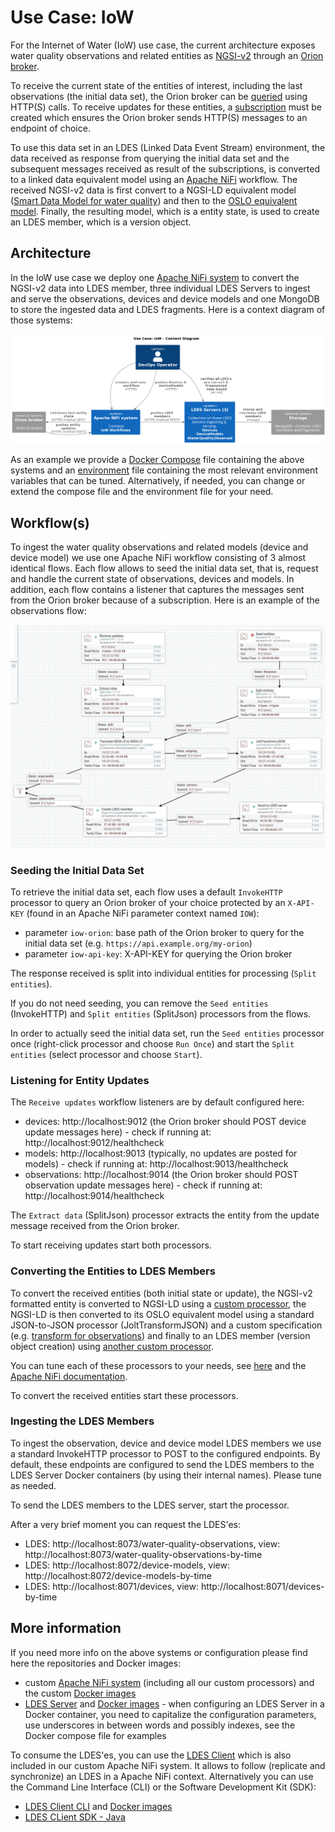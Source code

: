 # Use Case: IoW
For the Internet of Water (IoW) use case, the current architecture exposes water quality observations and related entities as [NGSI-v2](https://fiware-tutorials.readthedocs.io/en/stable/getting-started/) through an [Orion broker](https://fiware-orion.readthedocs.io/en/master/).

To receive the current state of the entities of interest, including the last observations (the initial data set), the Orion broker can be [queried](https://fiware-ges.github.io/orion/archive/api/v2/cookbook/) using HTTP(S) calls. To receive updates for these entities, a [subscription](https://fiware.github.io/specifications/ngsiv2/stable/) must be created which ensures the Orion broker sends HTTP(S) messages to an endpoint of choice.

To use this data set in an LDES (Linked Data Event Stream) environment, the data received as response from querying the initial data set and the subsequent messages received as result of the subscriptions, is converted to a linked data equivalent model using an [Apache NiFi](https://nifi.apache.org/) workflow. The received NGSI-v2 data is first convert to a NGSI-LD equivalent model ([Smart Data Model for water quality](https://github.com/smart-data-models/dataModel.WaterQuality)) and then to the [OSLO equivalent model](https://data.vlaanderen.be/doc/applicatieprofiel/waterkwaliteit). Finally, the resulting model, which is a entity state, is used to create an LDES member, which is a version object.

## Architecture
In the IoW use case we deploy one [Apache NiFi system](https://localhost:8443/nifi) to convert the NGSI-v2 data into LDES member, three individual LDES Servers to ingest and serve the observations, devices and device models and one MongoDB to store the ingested data and LDES fragments. Here is a context diagram of those systems:

![context diagram](./iow.context.png)

As an example we provide a [Docker Compose](./docker-compose.yml) file containing the above systems and an [environment](./.env) file containing the most relevant environment variables that can be tuned. Alternatively, if needed, you can change or extend the compose file and the environment file for your need.

## Workflow(s)
To ingest the water quality observations and related models (device and device model) we use one Apache NiFi workflow consisting of 3 almost identical flows. Each flow allows to seed the initial data set, that is, request and handle the current state of observations, devices and models. In addition, each flow contains a listener that captures the messages sent from the Orion broker because of a subscription. Here is an example of the observations flow:

![workflow](./workflow.png)

### Seeding the Initial Data Set
To retrieve the initial data set, each flow uses a default `InvokeHTTP` processor to query an Orion broker of your choice protected by an `X-API-KEY` (found in an Apache NiFi parameter context named `IOW`):
* parameter `iow-orion`: base path of the Orion broker to query for the initial data set (e.g. `https://api.example.org/my-orion`)
* parameter `iow-api-key`: X-API-KEY for querying the Orion broker

The response received is split into individual entities for processing (`Split entities`).

If you do not need seeding, you can remove the `Seed entities` (InvokeHTTP) and `Split entities` (SplitJson) processors from the flows.

In order to actually seed the initial data set, run the `Seed entities` processor once (right-click processor and choose `Run Once`) and start the `Split entities` (select processor and choose `Start`).

### Listening for Entity Updates
The `Receive updates` workflow listeners are by default configured here:
* devices: http://localhost:9012 (the Orion broker should POST device update messages here) - check if running at: http://localhost:9012/healthcheck
* models: http://localhost:9013 (typically, no updates are posted for models) - check if running at: http://localhost:9013/healthcheck
* observations: http://localhost:9014 (the Orion broker should POST observation update messages here) - check if running at: http://localhost:9014/healthcheck

The `Extract data` (SplitJson) processor extracts the entity from the update message received from the Orion broker.

To start receiving updates start both processors.

### Converting the Entities to LDES Members
To convert the received entities (both initial state or update), the NGSI-v2 formatted entity is converted to NGSI-LD using a [custom processor](https://github.com/Informatievlaanderen/VSDS-LDESWorkbench-NiFi/tree/main/ngsiv2-to-ngsi-ld-processor), the NGSI-LD is then converted to its OSLO equivalent model using a standard JSON-to-JSON processor (JoltTransformJSON) and a custom specification (e.g. [transform for observations](../../e2e-test/use-cases/iow/4.oslo-model-using-jolt/data/transforms/wqo.jolt-transform.json)) and finally to an LDES member (version object creation) using [another custom processor](https://github.com/Informatievlaanderen/VSDS-LDESWorkbench-NiFi/tree/main/ngsi-ld-to-ldes-processor).

You can tune each of these processors to your needs, see [here](https://github.com/Informatievlaanderen/VSDS-LDESWorkbench-NiFi) and the [Apache NiFi documentation](https://nifi.apache.org/docs.html).

To convert the received entities start these processors.

### Ingesting the LDES Members
To ingest the observation, device and device model LDES members we use a standard InvokeHTTP processor to POST to the configured endpoints. By default, these endpoints are configured to send the LDES members to the LDES Server Docker containers (by using their internal names). Please tune as needed.

To send the LDES members to the LDES server, start the processor.

After a very brief moment you can request the LDES'es:
* LDES: http://localhost:8073/water-quality-observations, view: http://localhost:8073/water-quality-observations-by-time
* LDES: http://localhost:8072/device-models, view: http://localhost:8072/device-models-by-time
* LDES: http://localhost:8071/devices, view: http://localhost:8071/devices-by-time

## More information
If you need more info on the above systems or configuration please find here the repositories and Docker images:
* custom [Apache NiFi system](https://github.com/Informatievlaanderen/VSDS-LDESWorkbench-NiFi) (including all our custom processors) and the custom [Docker images](https://github.com/Informatievlaanderen/VSDS-LDESWorkbench-NiFi/pkgs/container/ldes-workbench-nifi)
* [LDES Server](https://github.com/Informatievlaanderen/VSDS-LDESServer4J) and [Docker images](https://github.com/Informatievlaanderen/VSDS-LDESServer4J/pkgs/container/ldes-server) - when configuring an LDES Server in a Docker container, you need to capitalize the configuration parameters, use underscores in between words and possibly indexes, see the Docker compose file for examples

To consume the LDES'es, you can use the [LDES Client](https://github.com/Informatievlaanderen/VSDS-LDESWorkbench-NiFi/tree/main/ldes-client-processor) which is also included in our custom Apache NiFi system. It allows to follow (replicate and synchronize) an LDES in a Apache NiFi context. Alternatively you can use the Command Line Interface (CLI) or the Software Development Kit (SDK):
* [LDES Client CLI](https://github.com/Informatievlaanderen/VSDS-LDESClientCli) and [Docker images](https://github.com/Informatievlaanderen/VSDS-LDESClientCli/pkgs/container/ldes-cli)
* [LDES CLient SDK - Java](https://github.com/Informatievlaanderen/VSDS-LDESClient4J)
